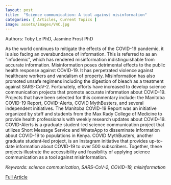 ```yaml
---
layout: post
title:  "Science communication: A tool against misinformation"
categories: [ Articles, Current Topics ]
image: assets/images/V4C.jpg
---
```


Authors: Toby Le PhD, Jasmine Frost PhD

As the world continues to mitigate the effects of the COVID-19 pandemic, it is also facing an overabundance of information. This is referred to as an "infodemic", which has rendered misinformation indistinguishable from accurate information. Misinformation poses detrimental effects to the public health response against COVID-19. It has perpetrated violence against healthcare workers and vandalism of property. Misinformation has also promoted unsafe regimens including the digestion of bleach as a treatment against SARS-CoV-2. Fortunately, efforts have increased to develop science communication projects that promote accurate information about COVID-19. Projects that have been selected for this commentary include: the Manitoba COVID-19 Report, COVID-Alerts, COVID MythBusters, and several independent initiatives. The Manitoba COVID-19 Report was an initiative organized by staff and students from the Max Rady College of Medicine to provide health professionals with weekly research updates about COVID-19. COVID-Alerts is a graduate student-led science communication project that utilizes Short Message Service and WhatsApp to disseminate information about COVID-19 to populations in Kenya. COVID MythBusters, another graduate student-led project, is an Instagram initiative that provides up-to-date information about COVID-19 to over 500 subscribers. Together, these projects illustrate the accessibility and feasibility of applying science communication as a tool against misinformation.

_Keywords: science communication, SARS-CoV-2, COVID-19, misinformation_

<a href = "/assets/documents/V4I1/V4I1A6.pdf"> Full Article </a>